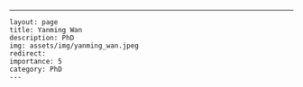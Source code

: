 ---
    layout: page
    title: Yanming Wan
    description: PhD
    img: assets/img/yanming_wan.jpeg
    redirect: 
    importance: 5
    category: PhD
    ---
    